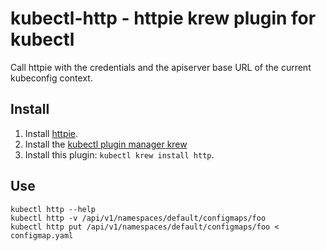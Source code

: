 # kubectl-http - httpie krew plugin for kubectl

Call httpie with the credentials and the apiserver base URL of the current 
kubeconfig context.

## Install

1. Install [httpie](https://httpie.io/cli).
2. Install the [kubectl plugin manager krew](https://krew.sigs.k8s.io/)
2. Install this plugin: `kubectl krew install http`.

## Use

```shell
kubectl http --help
kubectl http -v /api/v1/namespaces/default/configmaps/foo
kubectl http put /api/v1/namespaces/default/configmaps/foo < configmap.yaml
```
